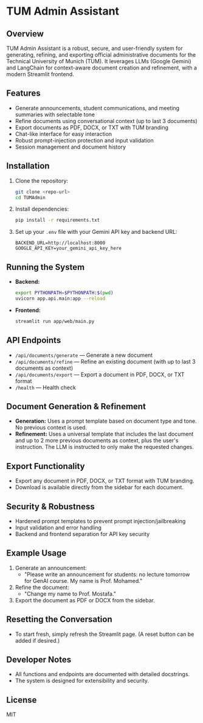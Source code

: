 # TUM Admin Assistant

## Overview
TUM Admin Assistant is a robust, secure, and user-friendly system for generating, refining, and exporting official administrative documents for the Technical University of Munich (TUM). It leverages LLMs (Google Gemini) and LangChain for context-aware document creation and refinement, with a modern Streamlit frontend.

## Features
- Generate announcements, student communications, and meeting summaries with selectable tone
- Refine documents using conversational context (up to last 3 documents)
- Export documents as PDF, DOCX, or TXT with TUM branding
- Chat-like interface for easy interaction
- Robust prompt-injection protection and input validation
- Session management and document history

## Installation
1. Clone the repository:
   ```bash
   git clone <repo-url>
   cd TUMAdmin
   ```
2. Install dependencies:
   ```bash
   pip install -r requirements.txt
   ```
3. Set up your `.env` file with your Gemini API key and backend URL:
   ```env
   BACKEND_URL=http://localhost:8000
   GOOGLE_API_KEY=your_gemini_api_key_here
   ```

## Running the System
- **Backend:**
  ```bash
  export PYTHONPATH=$PYTHONPATH:$(pwd)
  uvicorn app.api.main:app --reload
  ```
- **Frontend:**
  ```bash
  streamlit run app/web/main.py
  ```

## API Endpoints
- `/api/documents/generate` — Generate a new document
- `/api/documents/refine` — Refine an existing document (with up to last 3 documents as context)
- `/api/documents/export` — Export a document in PDF, DOCX, or TXT format
- `/health` — Health check

## Document Generation & Refinement
- **Generation:** Uses a prompt template based on document type and tone. No previous context is used.
- **Refinement:** Uses a universal template that includes the last document and up to 2 more previous documents as context, plus the user's instruction. The LLM is instructed to only make the requested changes.

## Export Functionality
- Export any document in PDF, DOCX, or TXT format with TUM branding.
- Download is available directly from the sidebar for each document.

## Security & Robustness
- Hardened prompt templates to prevent prompt injection/jailbreaking
- Input validation and error handling
- Backend and frontend separation for API key security

## Example Usage
1. Generate an announcement:
   - "Please write an announcement for students: no lecture tomorrow for GenAI course. My name is Prof. Mohamed."
2. Refine the document:
   - "Change my name to Prof. Mostafa."
3. Export the document as PDF or DOCX from the sidebar.

## Resetting the Conversation
- To start fresh, simply refresh the Streamlit page. (A reset button can be added if desired.)

## Developer Notes
- All functions and endpoints are documented with detailed docstrings.
- The system is designed for extensibility and security.

## License
MIT

